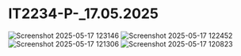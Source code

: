 # IT2234-P-_17.05.2025

![Screenshot 2025-05-17 123146](https://github.com/user-attachments/assets/c3563bd1-c007-4712-8651-69596f81f76b)
![Screenshot 2025-05-17 122452](https://github.com/user-attachments/assets/db1678d1-0e66-4bd5-abb8-bbb957ccd199)
![Screenshot 2025-05-17 121306](https://github.com/user-attachments/assets/ad93914c-8a55-4c2d-b2d5-ea5f4660f338)
![Screenshot 2025-05-17 120823](https://github.com/user-attachments/assets/03a384cf-8a24-4aa6-a1ab-77ce5cdb4952)
